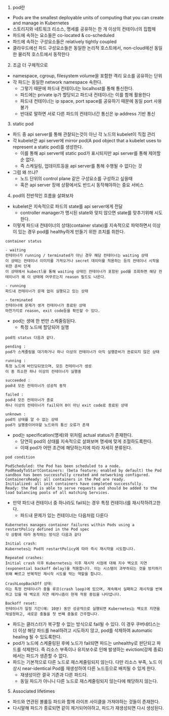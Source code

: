 1. pod란
- Pods are the smallest deployable units of computing that you can create and manage in Kubernetes
- 스토리지와 네트워크 리소스, 명세를 공유하는 한 개 이상의 컨테이너의 집합체
- 파드에 속하는 요소들은 co-located & co-scheduled
- 파드에 속하는 구성요소들은 relatively tightly coupled
- 클라우드에선 파드 구성요소들은 동일한 논리적 호스트에서, non-cloud에선 동일한 물리적 호스트에서 동작한다

2. 조금 더 구체적으로
- namespace, cgroup, filesystem volume을 포함한 격리 요소를 공유하는 단위
- 각 파드는 동일한 network namespace 속한다.
  - 그렇기 때문에 파드내 컨테이너는 localhost를 통해 통신한다.
  - 파드에는 private ip가 할당되고 파드내 컨테이너는 이를 함께 활용한다
  - 파드내 컨테이너는 ip space, port space를 공유하기 때문에 동일 port 사용 불가
  - 반대로 말하면 서로 다른 파드의 컨테이너간 통신은 ip address 기반 통신

3. static pod
- 파드 중 api server를 통해 관찰되는것이 아닌 각 노드의 kubelet이 직접 관리
- 각 kubelet은 api server에 mirror pod(A pod object that a kubelet uses to represent a static pod)를 생성한다.
  - 이를 통해 api server에 static pod가 표시되지만 api server를 통해 제어할 순 없다.
  - 즉 스케일링, 업데이트등을 api server를 통해 수행될 수 없다는 것
- 그럼 왜 쓰냐?
  - 노드 단위의 control plane 같은 구성요소를 구성하고 싶을때
  - 혹은 api server 장애 상황에서도 반드시 동작해야하는 중요 서비스
 
4. pod의 전반적인 흐름을 살펴보자
- kubelet은 지속적으로 파드의 state를 api server에게 전달
  - controller manager가 명시된 state와 맞지 않으면 state를 맞추기위해 시도한다.
- 이렇게 파드내 컨테이너의 상태(container state)를 지속적으로 파악하면서 이상이 있는 경우 pod를 healthy하게 만들기 위한 조치를 취한다.
```
container status

- waiting
컨테이너가 running / terminated가 아닌 경우 해당 컨테이너는 waiting 상태
이 상태는 컨테이너 이미지를 가져오거나 secret 데이터를 적용하는 등의 컨테이너 시작을 위한 준비 단계
이 상태에서 kubectl을 통해 waiting 상태인 컨테이너가 포함된 pod를 조회하면 해당 컨테이너가 왜 이 상태에 머무르는지 reason 필드도 나온다.

- running
파드내 컨테이너가 문제 없이 실행되고 있는 상태

- terminated
컨테이너에 문제가 생겨 컨테이너가 종료된 상태
마찬가지로 reason, exit code등을 확인할 수 있다.
```
- pod는 생애 한 번만 스케줄링된다.
  - 특정 노드에 할당되어 실행
```
pod의 status 다음과 같다.

pending :
pod가 스케줄링을 대기하거나 하나 이상의 컨테이너가 아직 실행준비가 완료되지 않은 상태

running :
특정 노드에 바인딩되었으며, 모든 컨테이너가 생성
이 중 최소한 하나 이상의 컨테이너가 실행중

succeeded :
pod내 모든 컨테이너가 성공적 동작

failed :
pod내 모든 컨테이너가 종료
하나 이상의 컨테이너가 fail되어 0이 아닌 exit code로 종료된 상태

unknown :
pod의 상태를 알 수 없는 상태
pod가 실행중이어야할 노드와의 통신 오류가 존재
```
- pod는 specification(명세)와 위처럼 actual status가 존재한다.
  - 당연히 pod의 상태를 지속적으로 살펴보며 명세에 맞게 조절하도록한다.
  - 이때 pod가 어떤 조건에 해당하는지에 따라 자세히 분류된다.
```
pod condition

PodScheduled: the Pod has been scheduled to a node.
PodReadyToStartContainers: (beta feature; enabled by default) the Pod sandbox has been successfully created and networking configured.
ContainersReady: all containers in the Pod are ready.
Initialized: all init containers have completed successfully.
Ready: the Pod is able to serve requests and should be added to the load balancing pools of all matching Services.
```

- 만약 파드내 컨테이너 중 하나라도 fail되는 경우 특정 컨테이너를 재시작하려고한다.
  - 파드내 문제가 있는 컨테이너는 다음처럼 다룬다
```
Kubernetes manages container failures within Pods using a restartPolicy defined in the Pod spec
각 상황에 따라 동작하는 방식은 다음과 같다

Initial crash:
Kubernetes는 Pod의 restartPolicy에 따라 즉시 재시작을 시도합니다.

Repeated crashes:
Initial crash 이후 Kubernetes는 이후 재시작 시점에 대해 지수 백오프 지연(exponential backoff delay)을 적용합니다. 이는 시스템이 과부하되는 것을 방지하기 위해 빠르고 반복적인 재시작 시도를 막는 역할을 합니다.

CrashLoopBackOff 상태:
이는 특정 컨테이너가 충돌 루프(crash loop)에 있으며, 계속해서 실패하고 재시작을 반복하고 있을 때 백오프 지연 메커니즘이 현재 적용 중임을 나타냅니다.

Backoff reset:
컨테이너가 일정 기간(예: 10분) 동안 성공적으로 실행되면 Kubernetes는 백오프 지연을 재설정하고, 새로운 충돌을 첫 번째 충돌로 간주합니다.

```
- 파드는 클러스터가 복구할 수 없는 방식으로 fail될 수 있다. 이 경우 쿠버네티스는 더 이상 해당 파드를 heal하려고 시도하지 않고, pod를 삭제하여 automatic healing 될 수 있도록한다.
- pod가 노드에 스케줄링된 후에 노드가 fail되면 파드는 unhealthy로 판단되고 파드를 삭제한다. 즉 리소스 부족이나 유지보수로 인해 발생하는 eviction(강제 종료)에서는 파드가 생존할 수 없다.
- 파드는 기본적으로 다른 노드로 재스케줄링되지 않는다. 다만 리소스 부족, 노드 이상시 near-identical Pod를 재생성하여 다른 노드등으로 배치될 수 있게 한다.
  - 재생성이란 결국 기존과 다른 파드다.
  - 동일 파드가 아니니 다른 노드로 재스케줄링되지 않는다에 해당하지 않는다.

5. Associated lifetimes
- 파드와 연관된 볼륨등 파드와 함께 라이프 사이클을 가져야하는 것들이 존재한다.
- 다시말해 파드가 종료되면 같이 제거되어야하고, 파드가 재생성되면 다시 생성된다.

